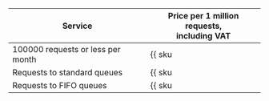 | Service | Price per 1 million requests, <br>including VAT |
----- | -----
| 100000 requests or less per month | {{ sku|ILS|ymq.queue.std.requests|string }} |
| Requests to standard queues | {{ sku|ILS|ymq.queue.std.requests|pricingRate.0.1|string }} |
| Requests to FIFO queues | {{ sku|ILS|ymq.queue.fifo.requests|pricingRate.0.1|string }} |
